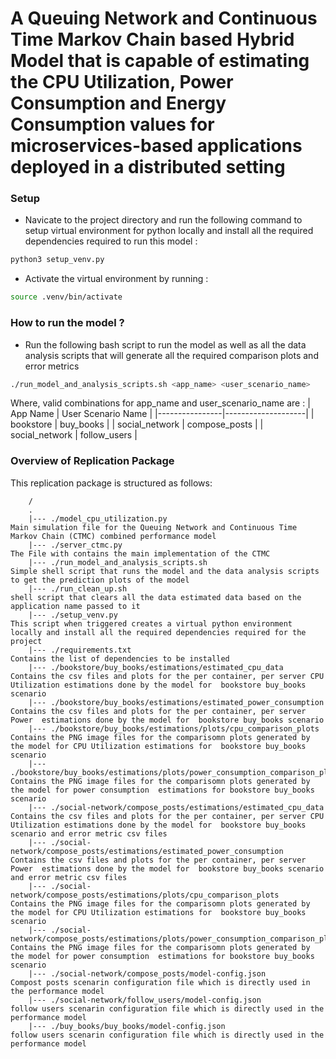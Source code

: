 # A Queuing Network and Continuous Time Markov Chain based Hybrid Model that is capable of estimating the CPU Utilization, Power Consumption and Energy Consumption values for microservices-based applications deployed in a distributed setting

### Setup
- Navicate to the project directory and run the following command to setup virtual environment for python locally and install all the required dependencies required to run this model :
  
```bash
python3 setup_venv.py
```
- Activate the virtual environment by running :
 
```bash
source .venv/bin/activate
```

### How to run the model ? 
- Run the following bash script to run the model as well as all the data analysis scripts that will generate all the required comparison plots and error metrics
   
```bash
./run_model_and_analysis_scripts.sh <app_name> <user_scenario_name>
```
Where, valid combinations for app_name and user_scenario_name are : 
| App Name        | User Scenario Name  |
|----------------|--------------------|
| bookstore      | buy_books          |
| social_network | compose_posts      |
| social_network | follow_users       |


### Overview of Replication Package
This replication package is structured as follows:

```
    /
    .
    |--- ./model_cpu_utilization.py                                                                 Main simulation file for the Queuing Network and Continuous Time Markov Chain (CTMC) combined performance model
    |--- ./server_ctmc.py                                                                           The File with contains the main implementation of the CTMC
    |--- ./run_model_and_analysis_scripts.sh                                                        Simple shell script that runs the model and the data analysis scripts to get the prediction plots of the model
    |--- ./run_clean_up.sh                                                                          shell script that clears all the data estimated data based on the application name passed to it
    |--- ./setup_venv.py                                                                            This script when triggered creates a virtual python environment locally and install all the required dependencies required for the project
    |--- ./requirements.txt                                                                         Contains the list of dependencies to be installed
    |--- ./bookstore/buy_books/estimations/estimated_cpu_data                                       Contains the csv files and plots for the per container, per server CPU Utilization estimations done by the model for  bookstore buy_books scenario
    |--- ./bookstore/buy_books/estimations/estimated_power_consumption                              Contains the csv files and plots for the per container, per server Power  estimations done by the model for  bookstore buy_books scenario
    |--- ./bookstore/buy_books/estimations/plots/cpu_comparison_plots                               Contains the PNG image files for the comparisomn plots generated by the model for CPU Utilization estimations for  bookstore buy_books scenario
    |--- ./bookstore/buy_books/estimations/plots/power_consumption_comparison_plots                 Contains the PNG image files for the comparisomn plots generated by the model for power consumption  estimations for bookstore buy_books scenario
    |--- ./social-network/compose_posts/estimations/estimated_cpu_data                              Contains the csv files and plots for the per container, per server CPU Utilization estimations done by the model for  bookstore buy_books scenario and error metric csv files
    |--- ./social-network/compose_posts/estimations/estimated_power_consumption                     Contains the csv files and plots for the per container, per server Power  estimations done by the model for  bookstore buy_books scenario and error metric csv files
    |--- ./social-network/compose_posts/estimations/plots/cpu_comparison_plots                      Contains the PNG image files for the comparisomn plots generated by the model for CPU Utilization estimations for  bookstore buy_books scenario 
    |--- ./social-network/compose_posts/estimations/plots/power_consumption_comparison_plots        Contains the PNG image files for the comparisomn plots generated by the model for power consumption  estimations for bookstore buy_books scenario
    |--- ./social-network/compose_posts/model-config.json                                           Compost posts scenarin configuration file which is directly used in the performance model
    |--- ./social-network/follow_users/model-config.json                                            follow users scenarin configuration file which is directly used in the performance model  
    |--- ./buy_books/buy_books/model-config.json                                            follow users scenarin configuration file which is directly used in the performance model
